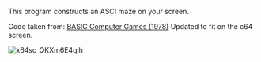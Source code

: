 This program constructs an ASCI maze on your screen.

Code taken from: [BASIC Computer Games (1978)](https://www.atariarchives.org/basicgames/showpage.php?page=3)
Updated to fit on the c64 screen.

![x64sc_QKXm6E4qih](https://github.com/halogod35/c64-programs/assets/6503891/233ab4f0-4c4c-4549-8d2b-a012c8f2797a)
